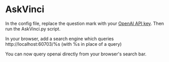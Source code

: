 # AskVinci
In the config file, replace the question mark with your [OpenAI API key](https://platform.openai.com/account/api-keys). Then run the AskVinci.py script.

In your browser, add a search engine which queries http://localhost:60703/%s (with %s in place of a query)

You can now query openai directly from your browser's search bar.
